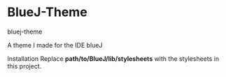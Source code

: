 # BlueJ-Theme
bluej-theme

A theme I made for the IDE blueJ

Installation
Replace **path/to/BlueJ/lib/stylesheets** with the stylesheets in this project.

